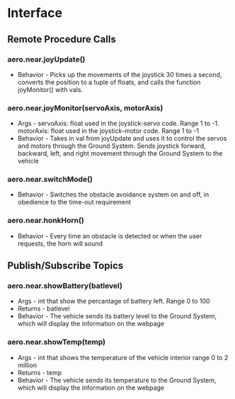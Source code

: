 # Interface
<!-- Don't delete comments until AFTER you address them! -->

## Remote Procedure Calls
<!-- All of these need to have returns specified, just say None if there are none -->

<!-- What makes joyUpdate distinct from joyMonitor? Do these need to be separate? -->
### aero.near.joyUpdate()
<!-- How many elements are in the tuple? What are their ranges? What does each value mean at its extremes? -->
* Behavior - Picks up the movements of the joystick 30 times a second,
converts the position to a tuple of floats, and calls the function 	joyMonitor() with vals.
<!-- Still haven't defined what vals is... -->

### aero.near.joyMonitor(servoAxis, motorAxis)
<!-- What does 1 represent? What is -1? For both of these?
This needs to be made super clear so we don't drive the robot backwards -->
* Args - servoAxis: float used in the joystick-servo code. Range 1 to -1.
motorAxis: float used in the joystick-motor code. Range 1 to -1
* Behavior - Takes in val from joyUpdate and uses it to control the servos and motors through the Ground System.
Sends joystick forward, backward, left, and right movement through the Ground System to the vehicle

### aero.near.switchMode()
<!-- Is this actually "on and off" or just off? What happens if sent multiple times quickly? -->
* Behavior - Switches the obstacle avoidance system on and off, in obedience to the time-out requirement

### aero.near.honkHorn()
<!-- Describe only the behavior of this call. Not the obstacle... -->
* Behavior - Every time an obstacle is detected or when the user requests, the horn will sound

## Publish/Subscribe Topics
<!-- The PubSub components need a different format:
	###Name of topic ("offical" name)
	* Data type, range
	* Frequency of updates -->

### aero.near.showBattery(batlevel)
* Args - int that show the percantage of battery left. Range 0 to 100
* Returns - batlevel
* Behavior - The vehicle sends its battery level to the Ground System, which will display the information on the webpage

### aero.near.showTemp(temp)
* Args - int that shows the temperature of the vehicle interior range 0 to 2 million
* Returns - temp
* Behavior - The vehicle sends its temperature to the Ground System, which will display the information on the webpage
